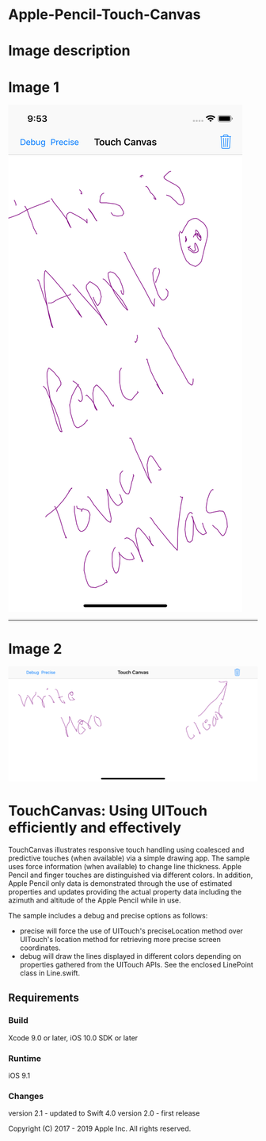 # Apple-Pencil-Touch-Canvas


# Image description


# Image 1
![Image description](https://github.com/amoltdhage/Apple-Pencil-Touch-Canvas/blob/master/Simulator%20Screen%20Shot%20-%20iPhone%20XR%20-%202019-12-18%20at%2021.53.32.png)

---

# Image 2
![Image description](https://github.com/amoltdhage/Apple-Pencil-Touch-Canvas/blob/master/Simulator%20Screen%20Shot%20-%20iPhone%20XR%20-%202019-12-18%20at%2022.05.46.png)


# TouchCanvas: Using UITouch efficiently and effectively

TouchCanvas illustrates responsive touch handling using coalesced and predictive touches (when available) via a simple drawing app. The sample uses force information (when available) to change line thickness. Apple Pencil and finger touches are distinguished via different colors. In addition, Apple Pencil only data is demonstrated through the use of estimated properties and updates providing the actual property data including the azimuth and altitude of the Apple Pencil while in use.

The sample includes a debug and precise options as follows:

* precise will force the use of UITouch's preciseLocation method over UITouch's location method for retrieving more precise screen coordinates.
* debug will draw the lines displayed in different colors depending on properties gathered from the UITouch APIs.  See the enclosed LinePoint class in Line.swift.

## Requirements

### Build

Xcode 9.0 or later, iOS 10.0 SDK or later

### Runtime

iOS 9.1

### Changes

version 2.1 - updated to Swift 4.0
version 2.0 - first release

Copyright (C) 2017 - 2019 Apple Inc. All rights reserved.
